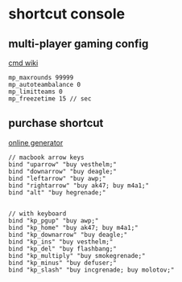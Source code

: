 # shortcut console

## multi-player gaming config

[cmd wiki](https://totalcsgo.com/commands)

```
mp_maxrounds 99999
mp_autoteambalance 0
mp_limitteams 0
mp_freezetime 15 // sec
```

## purchase shortcut

[online generator](https://csgobuynds.com/)

```
// macbook arrow keys
bind "uparrow" "buy vesthelm;"
bind "downarrow" "buy deagle;"
bind "leftarrow" "buy awp;"
bind "rightarrow" "buy ak47; buy m4a1;"
bind "alt" "buy hegrenade;"


// with keyboard
bind "kp_pgup" "buy awp;"
bind "kp_home" "buy ak47; buy m4a1;"
bind "kp_downarrow" "buy deagle;"
bind "kp_ins" "buy vesthelm;"
bind "kp_del" "buy flashbang;"
bind "kp_multiply" "buy smokegrenade;"
bind "kp_minus" "buy defuser;"
bind "kp_slash" "buy incgrenade; buy molotov;"


```

